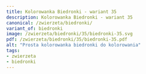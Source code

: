 ```yaml
---
title: Kolorowanka Biedronki - wariant 35
description: Kolorowanka Biedronki - wariant 35
canonical: /zwierzeta/biedronki/
variant_of: biedronki
image: /zwierzeta/biedronki/35/biedronki-35.svg
pdf: /zwierzeta/biedronki/35/biedronki-35.pdf
alt: "Prosta kolorowanka biedronki do kolorowania"
tags:
- zwierzeta
- biedronki
---
```

